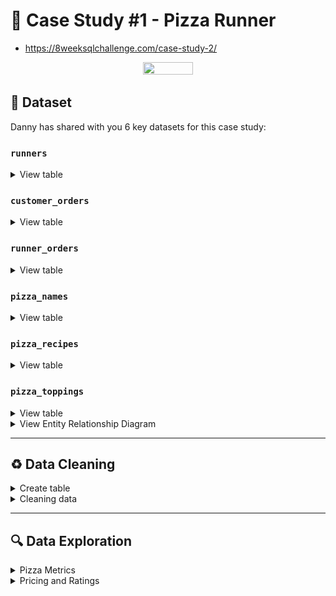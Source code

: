 # 🍕 Case Study #1 - Pizza Runner
- https://8weeksqlchallenge.com/case-study-2/
<p align="center">
<img src="https://github.com/ndleah/8-Week-SQL-Challenge/blob/main/IMG/org-2.png" width=40% height=40%>


## 📂 Dataset
Danny has shared with you 6 key datasets for this case study:

### **```runners```**
<details>
<summary>
View table
</summary>

The runners table shows the **```registration_date```** for each new runner.



|runner_id|registration_date|
|---------|-----------------|
|1        |1/1/2021         |
|2        |1/3/2021         |
|3        |1/8/2021         |
|4        |1/15/2021        |



</details>


### **```customer_orders```**

<details>
<summary>
View table
</summary>

Customer pizza orders are captured in the **```customer_orders```** table with 1 row for each individual pizza that is part of the order.

|order_id|customer_id|pizza_id|exclusions|extras|order_time          |
|--------|-----------|--------|----------|------|---------------------|
|1       |101        |1       |          |      |2021-01-01 18:05:02  |
|2       |101        |1       |          |      |2021-01-01 19:00:52  |
|3       |102        |1       |          |      |2021-01-02 23:51:23  |
|3       |102        |2       |          |NaN   |2021-01-02 23:51:23  |
|4       |103        |1       |4         |      |2021-01-04 13:23:46  |
|4       |103        |1       |4         |      |2021-01-04 13:23:46  |
|4       |103        |2       |4         |      |2021-01-04 13:23:46  |
|5       |104        |1       |null      |1     |2021-01-08 21:00:29  |
|6       |101        |2       |null      |null  |2021-01-08 21:03:13  |
|7       |105        |2       |null      |1     |2021-01-08 21:20:29  |
|8       |102        |1       |null      |null  |2021-01-09 23:54:33  |
|9       |103        |1       |4         |1, 5  |2021-01-10 11:22:59  |
|10      |104        |1       |null      |null  |2021-01-11 18:34:49  |
|10      |104        |1       |2, 6      |1, 4  |2021-01-11 18:34:49  |


</details>

### **```runner_orders```**

<details>
<summary>
View table
</summary>

After each orders are received through the system - they are assigned to a runner - however not all orders are fully completed and can be cancelled by the restaurant or the customer.

The **```pickup_time```** is the timestamp at which the runner arrives at the Pizza Runner headquarters to pick up the freshly cooked pizzas. 

The **```distance```** and **```duration```** fields are related to how far and long the runner had to travel to deliver the order to the respective customer.



|order_id|runner_id|pickup_time          |distance|duration   |cancellation             |
|--------|---------|---------------------|--------|-----------|-------------------------|
|1       |1        |2021-01-01 18:15:34  |20km    |32 minutes |                         |
|2       |1        |2021-01-01 19:10:54  |20km    |27 minutes |                         |
|3       |1        |2021-01-03 00:12:37  |13.4km  |20 mins    |NaN                      |
|4       |2        |2021-01-04 13:53:03  |23.4    |40         |NaN                      |
|5       |3        |2021-01-08 21:10:57  |10      |15         |NaN                      |
|6       |3        |null                 |null    |null       |Restaurant Cancellation  |
|7       |2        |2020-01-08 21:30:45  |25km    |25mins     |null                     |
|8       |2        |2020-01-10 00:15:02  |23.4 km |15 minute  |null                     |
|9       |2        |null                 |null    |null       |Customer Cancellation    |
|10      |1        |2020-01-11 18:50:20  |10km    |10minutes  |null                     |


</details>

### **```pizza_names```**

<details>
<summary>
View table
</summary>

|pizza_id|pizza_name   |
|--------|-------------|
|1       |Meat Lovers  |
|2       |Vegetarian   |


</details>

### **```pizza_recipes```**

<details>
<summary>
View table
</summary>

Each **```pizza_id```** has a standard set of **```toppings```** which are used as part of the pizza recipe.


|pizza_id|toppings                 |
|--------|-------------------------|
|1       |1, 2, 3, 4, 5, 6, 8, 10  |
|2       |4, 6, 7, 9, 11, 12       |


</details>

### **```pizza_toppings```**

<details>
<summary>
View table
</summary>

This table contains all of the **```topping_name```** values with their corresponding **```topping_id```** value.


|topping_id|topping_name|
|----------|------------|
|1         |Bacon       |
|2         |BBQ Sauce   |
|3         |Beef        |
|4         |Cheese      |
|5         |Chicken     |
|6         |Mushrooms   |
|7         |Onions      |
|8         |Pepperoni   |
|9         |Peppers     |
|10        |Salami      |
|11        |Tomatoes    |
|12        |Tomato Sauce|


</details>

<details>
<summary>
View Entity Relationship Diagram
</summary>
  <p align="center">
<img src="project_ERD.png" width=80% height=80%></p>
</details>

---

## ♻️ Data Cleaning

<details>
<summary>
Create table
</summary>
  
- This is the raw data
  
** **
    CREATE TABLE runners (
      "runner_id" INTEGER,
      "registration_date" DATE
    );
    
    INSERT INTO runners
      ("runner_id", "registration_date")
    VALUES
      (1, '2021-01-01'),
      (2, '2021-01-03'),
      (3, '2021-01-08'),
      (4, '2021-01-15');
    
    CREATE TABLE customer_orders (
      "order_id" INTEGER,
      "customer_id" INTEGER,
      "pizza_id" INTEGER,
      "exclusions" VARCHAR(4),
      "extras" VARCHAR(4),
      "order_time" TIMESTAMP
    );
    
    INSERT INTO customer_orders
      ("order_id", "customer_id", "pizza_id", "exclusions", "extras", "order_time")
    VALUES
      ('1', '101', '1', '', '', '2020-01-01 18:05:02'),
      ('2', '101', '1', '', '', '2020-01-01 19:00:52'),
      ('3', '102', '1', '', '', '2020-01-02 23:51:23'),
      ('3', '102', '2', '', NULL, '2020-01-02 23:51:23'),
      ('4', '103', '1', '4', '', '2020-01-04 13:23:46'),
      ('4', '103', '1', '4', '', '2020-01-04 13:23:46'),
      ('4', '103', '2', '4', '', '2020-01-04 13:23:46'),
      ('5', '104', '1', 'null', '1', '2020-01-08 21:00:29'),
      ('6', '101', '2', 'null', 'null', '2020-01-08 21:03:13'),
      ('7', '105', '2', 'null', '1', '2020-01-08 21:20:29'),
      ('8', '102', '1', 'null', 'null', '2020-01-09 23:54:33'),
      ('9', '103', '1', '4', '1, 5', '2020-01-10 11:22:59'),
      ('10', '104', '1', 'null', 'null', '2020-01-11 18:34:49'),
      ('10', '104', '1', '2, 6', '1, 4', '2020-01-11 18:34:49');
    
    
    CREATE TABLE runner_orders (
      "order_id" INTEGER,
      "runner_id" INTEGER,
      "pickup_time" VARCHAR(19),
      "distance" VARCHAR(7),
      "duration" VARCHAR(10),
      "cancellation" VARCHAR(23)
    );
    
    INSERT INTO runner_orders
      ("order_id", "runner_id", "pickup_time", "distance", "duration", "cancellation")
    VALUES
      ('1', '1', '2020-01-01 18:15:34', '20km', '32 minutes', ''),
      ('2', '1', '2020-01-01 19:10:54', '20km', '27 minutes', ''),
      ('3', '1', '2020-01-03 00:12:37', '13.4km', '20 mins', NULL),
      ('4', '2', '2020-01-04 13:53:03', '23.4', '40', NULL),
      ('5', '3', '2020-01-08 21:10:57', '10', '15', NULL),
      ('6', '3', 'null', 'null', 'null', 'Restaurant Cancellation'),
      ('7', '2', '2020-01-08 21:30:45', '25km', '25mins', 'null'),
      ('8', '2', '2020-01-10 00:15:02', '23.4 km', '15 minute', 'null'),
      ('9', '2', 'null', 'null', 'null', 'Customer Cancellation'),
      ('10', '1', '2020-01-11 18:50:20', '10km', '10minutes', 'null');
    
    
    CREATE TABLE pizza_names (
      "pizza_id" INTEGER,
      "pizza_name" TEXT
    );
    INSERT INTO pizza_names
      ("pizza_id", "pizza_name")
    VALUES
      (1, 'Meatlovers'),
      (2, 'Vegetarian');
    
    
    CREATE TABLE pizza_recipes (
      "pizza_id" INTEGER,
      "toppings" TEXT
    );
    INSERT INTO pizza_recipes
      ("pizza_id", "toppings")
    VALUES
      (1, '1, 2, 3, 4, 5, 6, 8, 10'),
      (2, '4, 6, 7, 9, 11, 12');
    
    
    CREATE TABLE pizza_toppings (
      "topping_id" INTEGER,
      "topping_name" TEXT
    );
    INSERT INTO pizza_toppings
      ("topping_id", "topping_name")
    VALUES
      (1, 'Bacon'),
      (2, 'BBQ Sauce'),
      (3, 'Beef'),
      (4, 'Cheese'),
      (5, 'Chicken'),
      (6, 'Mushrooms'),
      (7, 'Onions'),
      (8, 'Pepperoni'),
      (9, 'Peppers'),
      (10, 'Salami'),
      (11, 'Tomatoes'),
      (12, 'Tomato Sauce');

</details>

<details>
<summary>
Cleaning data
</summary>
  
## Clean customer_orders data:

- With this table, the only dirty elements are the inappropriate 'null' values. Therefore, I will replace all of them with 'NULL'

** ** 
    SELECT * FROM customer_orders
    WHERE exclusions LIKE '%null%' OR exclusions LIKE '%nan' OR exclusions = '';
    
    UPDATE customer_orders
    SET exclusions = 
    	(CASE WHEN exclusions LIKE '%null%' 
    	 	OR exclusions LIKE '%nan' 
    	 	OR exclusions = '' THEN NULL ELSE exclusions END
    	);
    
    UPDATE customer_orders
    SET extras = CASE WHEN extras = '' OR extras LIKE '%null%' THEN NULL ELSE extras END;

### Before

|order_id|customer_id|pizza_id|exclusions|extras|order_time          |
|--------|-----------|--------|----------|------|---------------------|
|1       |101        |1       |          |      |2021-01-01 18:05:02  |
|2       |101        |1       |          |      |2021-01-01 19:00:52  |
|3       |102        |1       |          |      |2021-01-02 23:51:23  |
|3       |102        |2       |          |NaN   |2021-01-02 23:51:23  |
|4       |103        |1       |4         |      |2021-01-04 13:23:46  |
|4       |103        |1       |4         |      |2021-01-04 13:23:46  |
|4       |103        |2       |4         |      |2021-01-04 13:23:46  |
|5       |104        |1       |null      |1     |2021-01-08 21:00:29  |
|6       |101        |2       |null      |null  |2021-01-08 21:03:13  |
|7       |105        |2       |null      |1     |2021-01-08 21:20:29  |
|8       |102        |1       |null      |null  |2021-01-09 23:54:33  |
|9       |103        |1       |4         |1, 5  |2021-01-10 11:22:59  |
|10      |104        |1       |null      |null  |2021-01-11 18:34:49  |
|10      |104        |1       |2, 6      |1, 4  |2021-01-11 18:34:49  |

### After
|order_id|customer_id|pizza_id|exclusions|extras|order_time          |
|--------|-----------|--------|----------|------|--------------------|
|1       |101        |1       |          |      |2020-01-01 18:05:02 |
|2       |101        |1       |          |      |2020-01-01 19:00:52 |
|3       |102        |1       |          |      |2020-01-02 23:51:23 |
|3       |102        |2       |          |      |2020-01-02 23:51:23 |
|4       |103        |1       |4         |      |2020-01-04 13:23:46 |
|4       |103        |1       |4         |      |2020-01-04 13:23:46 |
|4       |103        |2       |4         |      |2020-01-04 13:23:46 |
|5       |104        |1       |          |1     |2020-01-08 21:00:29 |
|6       |101        |2       |          |      |2020-01-08 21:03:13 |
|7       |105        |2       |          |1     |2020-01-08 21:20:29 |
|8       |102        |1       |          |      |2020-01-09 23:54:33 |
|9       |103        |1       |4         |1, 5  |2020-01-10 11:22:59 |
|10      |104        |1       |          |      |2020-01-11 18:34:49 |
|10      |104        |1       |2, 6      |1, 4  |2020-01-11 18:34:49 |

## Clean runner_orders data:
- There are 2 elements that are considered as 'dirty' data:
  - Inapproriate null values
  - Including mixed entries like '20km' and '32mins'

** **
    UPDATE runner_orders
    SET pickup_time = CASE WHEN pickup_time LIKE '%null%' THEN NULL ELSE pickup_time END,
      distance = CASE WHEN distance LIKE '%null%' THEN NULL ELSE distance END,
      duration = CASE WHEN duration LIKE '%null%' THEN NULL ELSE duration END,
      cancellation = CASE WHEN cancellation LIKE '%null%' OR cancellation = '' THEN NULL ELSE cancellation END
    ;
    
    SELECT * FROM runner_orders;
    UPDATE runner_orders
    SET distance = replace(distance, 'km', '');
    
    -- Change data type of column distance
    ALTER TABLE runner_orders
    ALTER COLUMN distance TYPE DECIMAL(3, 1)
    USING distance::DECIMAL(3, 1);
    
    -- Just take the number for easier query so I delete anything that is not number
    -- And change data type of column duration
    UPDATE runner_orders
    SET duration = TRIM(regexp_replace(duration, 'minutes|mins|minute', ''));
    
    ALTER TABLE runner_orders
    ALTER COLUMN duration TYPE INT
    USING duration::INT;

    -- Change the column name
    ALTER TABLE runner_orders
    RENAME COLUMN distance TO distance_km;
    
    ALTER TABLE runner_orders
    RENAME COLUMN duration TO duration_mins;

### Before
|order_id|runner_id|pickup_time          |distance|duration   |cancellation             |
|--------|---------|---------------------|--------|-----------|-------------------------|
|1       |1        |2021-01-01 18:15:34  |20km    |32 minutes |                         |
|2       |1        |2021-01-01 19:10:54  |20km    |27 minutes |                         |
|3       |1        |2021-01-03 00:12:37  |13.4km  |20 mins    |NaN                      |
|4       |2        |2021-01-04 13:53:03  |23.4    |40         |NaN                      |
|5       |3        |2021-01-08 21:10:57  |10      |15         |NaN                      |
|6       |3        |null                 |null    |null       |Restaurant Cancellation  |
|7       |2        |2020-01-08 21:30:45  |25km    |25mins     |null                     |
|8       |2        |2020-01-10 00:15:02  |23.4 km |15 minute  |null                     |
|9       |2        |null                 |null    |null       |Customer Cancellation    |
|10      |1        |2020-01-11 18:50:20  |10km    |10minutes  |null                     |

### After 
|order_id|runner_id|pickup_time          |distance_km|duration_mins|cancellation             |
|--------|---------|---------------------|-----------|-------------|-------------------------|
|1       |1        |2020-01-01 18:15:34  |20.0       |32           |                         |
|2       |1        |2020-01-01 19:10:54  |20.0       |27           |                         |
|3       |1        |2020-01-03 00:12:37  |13.4       |20           |                         |
|4       |2        |2020-01-04 13:53:03  |23.4       |40           |                         |
|5       |3        |2020-01-08 21:10:57  |10.0       |15           |                         |
|6       |3        |                     |           |             |Restaurant Cancellation  |
|7       |2        |2020-01-08 21:30:45  |25.0       |25           |                         |
|8       |2        |2020-01-10 00:15:02  |23.4       |15           |                         |
|9       |2        |                     |           |             |Customer Cancellation    |
|10      |1        |2020-01-11 18:50:20  |10.0       |10           |                         |


## Clean pizza_recipes data:

- The 'topping' column is comma-seperated, it will be hard to query so i will explode it

** ** 
    CREATE TEMP TABLE temp_pizza_recipes (
    	pizza_id INT,
    	topping_id TEXT
    );
    
    INSERT INTO temp_pizza_recipes (pizza_id, topping_id)
    SELECT 
        pizza_id,
        unnest(string_to_array(toppings, ',')::INT[])
    FROM pizza_recipes;
    
    -- Delete all data of table pizza_recipes
    TRUNCATE TABLE pizza_recipes;
    
    -- Insert data into table pizza_recipes
    INSERT INTO pizza_recipes (pizza_id, toppings)
    SELECT pizza_id, topping_id FROM temp_pizza_recipes;
    
    DROP TABLE IF EXISTS temp_pizza_recipes;
    
    -- Change data type
    ALTER TABLE pizza_recipes
    ALTER COLUMN toppings TYPE INT
    USING toppings::INT;

### Before
|pizza_id|toppings                 |
|--------|-------------------------|
|1       |1, 2, 3, 4, 5, 6, 8, 10  |
|2       |4, 6, 7, 9, 11, 12       |

### After 
|pizza_id|toppings   |
|--------|-----------|
|1       |1          |
|1       |2          |
|1       |3          |
|1       |4          |
|1       |5          |
|1       |6          |
|1       |8          |
|1       |10         |
|2       |4          |
|2       |6          |
|2       |7          |
|2       |9          |
|2       |11         |
|2       |12         |

### Other 3 tables are clean enough
[![View Data Exploration Folder](https://img.shields.io/badge/Creating_And_Cleaning_Datasets-007BFF?style=for-the-badge&logo=GITHUB)](https://github.com/LNYN-1508/data-exploration-with-SQL/blob/main/pizza_runners_exploration_pgsql/creata_table_and_cleaning.sql)
</details>

---

## 🔍 Data Exploration

<details>
<summary> 
Pizza Metrics
</summary>
  
### **Q1. How many pizzas were ordered?**
```sql
SELECT COUNT(pizza_id) AS pizza_amounts
FROM customer_orders;
```
|pizza_amounts|
|-------------|
|14           |

### **Q2. How many unique customer orders were made?**
```sql
SELECT COUNT(DISTINCT order_id) AS total_unique_orders
FROM customer_orders;
```
|total_unique_orders|
|-------------------|
|10                 |

### **Q3. How many successful orders were delivered by each runner?**
```sql
SELECT runner_id, COUNT(order_id) AS successful_delivery
FROM runner_orders
WHERE cancellation IS NULL
GROUP BY runner_id;
```
|runner_id|successful_delivery|
|---------|-------------------|
|1        |4                  |
|2        |3                  |
|3        |1                  |

### **Q4. How many of each type of pizza was delivered?**
```sql
SELECT pizza_id, COUNT(pizza_id)
FROM customer_orders c
JOIN runner_orders r ON c.order_id = r.order_id
WHERE r.cancellation IS NULL
GROUP BY pizza_id; 
```
|pizza_id|count|
|--------|-----|
|1       |9    |
|2       |3    |

### **Q5. How many Vegetarian and Meatlovers were ordered by each customer?**
```sql
SELECT customer_id, 
	SUM(CASE WHEN pizza_id = 1 THEN 1 ELSE 0 END) AS total_meatlover,
	SUM(CASE WHEN pizza_id = 2 THEN 1 ELSE 0 END) AS total_vegetarian
FROM customer_orders
GROUP BY customer_id
ORDER BY customer_id;
```
|customer_id|total_meatlover|total_vegetarian|
|-----------|---------------|----------------|
|101        |2              |1               |
|102        |2              |1               |
|103        |3              |1               |
|104        |3              |0               |
|105        |0              |1               |

### **Q6. What was the maximum number of pizzas delivered in a single order?**
```sql
SELECT r.order_id, COUNT(c.order_id) AS total_orders
FROM customer_orders c
JOIN runner_orders r
  ON c.order_id = r.order_id
WHERE r.pickup_time IS NOT NULL
GROUP BY r.order_id
ORDER BY 1;
```
|order_id|total_orders|
|--------|------------|
|1       |1           |
|2       |1           |
|3       |2           |
|4       |3           |
|5       |1           |
|7       |1           |
|8       |1           |
|10      |2           |

### **Q7. For each customer, how many delivered pizzas had at least 1 change and how many had no changes?**
```sql
SELECT c.customer_id,
	SUM(CASE WHEN c.exclusions IS NULL AND c.extras IS NULL THEN 1 ELSE 0 END) AS no_changes,
	SUM(CASE WHEN c.exclusions IS NOT NULL OR c.extras IS NOT NULL THEN 1 ELSE 0 END) AS at_least_1_change
FROM customer_orders c
JOIN runner_orders r 
	ON c.order_id = r.order_id
WHERE cancellation IS NULL
GROUP BY c.customer_id
ORDER BY 1; 
```
OR 
```sql
with cte AS (
SELECT c.customer_id,
	CASE WHEN c.exclusions IS NOT NULL OR c.extras IS NOT NULL THEN 1 ELSE 0 END AS at_least_1_change,
	CASE WHEN c.exclusions IS NULL AND c.extras IS NULL THEN 1 ELSE 0 END AS no_changes
FROM customer_orders c
JOIN runner_orders r 
	ON c.order_id = r.order_id
WHERE cancellation IS NULL
)

SELECT customer_id,
	SUM(at_least_1_change) AS at_least_1_change,
	SUM(no_changes) AS no_changes
FROM cte
GROUP BY customer_id
ORDER BY 1;
```
|customer_id|at_least_1_change|no_changes|
|-----------|-----------------|----------|
|101        |0                |2         |
|102        |0                |3         |
|103        |3                |0         |
|104        |2                |1         |
|105        |1                |0         |

### **Q8. How many pizzas were delivered that had both exclusions and extras?**
```sql
SELECT customer_id,
	SUM(CASE WHEN c.exclusions <> '' AND c.extras <> '' THEN 1 ELSE 0 END) AS exclusions_extras_count
FROM customer_orders c
JOIN runner_orders r
	ON c.order_id = r.order_id
WHERE r.cancellation IS NULL
GROUP BY c.customer_id
ORDER BY 2 DESC; 
```
|customer_id|exclusions_extras_count|
|-----------|-----------------------|
|104        |1                      |
|101        |0                      |
|102        |0                      |
|103        |0                      |
|105        |0                      |

### **Q9. What was the total volume of pizzas ordered for each hour of the day?**
```sql
SELECT 
	DATE_TRUNC('hour', order_time) AS order_hour,
	COUNT(order_id) AS total_pizzas
FROM customer_orders
GROUP BY order_hour
ORDER BY 1;
```
|order_hour         |total_pizzas|
|-------------------|------------|
|2020-01-01 18:00:00|1           |
|2020-01-01 19:00:00|1           |
|2020-01-02 23:00:00|2           |
|2020-01-04 13:00:00|3           |
|2020-01-08 21:00:00|3           |
|2020-01-09 23:00:00|1           |
|2020-01-10 11:00:00|1           |
|2020-01-11 18:00:00|2           |

### **Q10. What was the volume of orders for each day of the week?**
```sql
with cte AS (
	SELECT 
		EXTRACT(DOW FROM order_time) AS day_of_week,
		COUNT(order_id) AS order_count
	FROM customer_orders
	GROUP BY day_of_week
	ORDER BY 1
)

SELECT 
	CASE 
		WHEN day_of_week = 0 THEN 'Sunday'
		WHEN day_of_week = 1 THEN 'Monday'
		WHEN day_of_week = 2 THEN 'Tuesday'
		WHEN day_of_week = 3 THEN 'Wednesday'
		WHEN day_of_week = 4 THEN 'Thursday'
		WHEN day_of_week = 5 THEN 'Friday'
		WHEN day_of_week = 6 THEN 'Saturday'
	END AS day_of_week,
	order_count
FROM cte;
```
|day_of_week|order_count|
|-----------|-----------|
|Wednesday  |5          |
|Thursday   |3          |
|Friday     |1          |
|Saturday   |5          |

</details>

<details>
<summary>
Pricing and Ratings
</summary>
</details>
